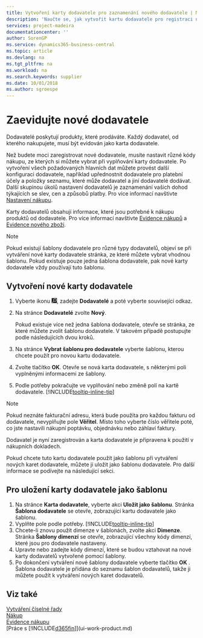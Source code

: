 ```yaml
---
title: Vytvoření karty dodavatele pro zaznamenání nového dodavatele | Microsoft Docs
description: 'Naučte se, jak vytvořit kartu dodavatele pro registraci nového dodavatele.'
services: project-madeira
documentationcenter: ''
author: SorenGP
ms.service: dynamics365-business-central
ms.topic: article
ms.devlang: na
ms.tgt_pltfrm: na
ms.workload: na
ms.search.keywords: supplier
ms.date: 10/01/2018
ms.author: sgroespe
---
```

# <a name="register-new-vendors"></a>Zaevidujte nové dodavatele
Dodavatelé poskytují produkty, které prodáváte. Každý dodavatel, od kterého nakupujete, musí být evidován jako karta dodavatele.

Než budete moci zaregistrovat nové dodavatele, musíte nastavit různé kódy nákupu, ze kterých si můžete vybrat při vyplňování karty dodavatele. Po vytvoření všech požadovaných hlavních dat můžete provést další konfiguraci dodavatele, například upřednostnit dodavatele pro platební účely a položky seznamu, které může dodavatel a jiní dodavatelé dodávat. Další skupinou úkolů nastavení dodavatelů je zaznamenání vašich dohod týkajících se slev, cen a způsobů platby. Pro více informací navštivte [Nastavení nákupu](purchasing-setup-purchasing.md).

Karty dodavatelů obsahují informace, které jsou potřebné k nákupu produktů od dodavatele. Pro více informací navštivte [Evidence nákupů](purchasing-how-record-purchases.md) a [Evidence nového zboží](inventory-how-register-new-items.md).

> [!NOTE]  
>   Pokud existují šablony dodavatele pro různé typy dodavatelů, objeví se při vytváření nové karty dodavatele stránka, ze které můžete vybrat vhodnou šablonu. Pokud existuje pouze jedna šablona dodavatele, pak nové karty dodavatele vždy používají tuto šablonu.

## <a name="to-create-a-new-vendor-card"></a>Vytvoření nové karty dodavatele
1. Vyberte ikonu ![Žárovky, která otevře funkci Řekněte mi](media/ui-search/search_small.png "Řekněte mi, co chcete dělat"), zadejte **Dodavatelé** a poté vyberte související odkaz.  
2. Na stránce **Dodavatelé** zvolte **Nový**.

    Pokud existuje více než jedna šablona dodavatele, otevře se stránka, ze které můžete zvolit šablonu dodavatele. V takovém případě postupujte podle následujících dvou kroků.
3. Na stránce **Vybrat šablonu pro dodavatele** vyberte šablonu, kterou chcete použít pro novou kartu dodavatele.
4. Zvolte tlačítko **OK**. Otevře se nová karta dodavatele, s některými poli vyplněnými informacemi ze šablony.
5. Podle potřeby pokračujte ve vyplňování nebo změně polí na kartě dodavatele. [!INCLUDE[tooltip-inline-tip](includes/tooltip-inline-tip_md.md)]

> [!NOTE]  
>   Pokud neznáte fakturační adresu, která bude použita pro každou fakturu od dodavatele, nevyplňujte pole **Věřitel**. Místo toho vyberte číslo věřitele poté, co jste nastavili nákupní poptávku, objednávku nebo záhlaví faktury.

Dodavatel je nyní zaregistrován a karta dodavatele je připravena k použití v nákupních dokladech.

Pokud chcete tuto kartu dodavatele použít jako šablonu při vytváření nových karet dodavatele, můžete ji uložit jako šablonu dodavatele. Pro další informace se podívejte na následující sekci.

## <a name="to-save-the-vendor-card-as-a-template"></a>Pro uložení karty dodavatele jako šablonu
1. Na stránce **Karta dodavatele**, vyberte akci **Uložit jako šablonu**. Stránka **Šablona dodavatele** se otevře, zobrazující kartu dodavatele jako šablonu.
2. Vyplňte pole podle potřeby. [!INCLUDE[tooltip-inline-tip](includes/tooltip-inline-tip_md.md)]
3. Chcete-li znovu použít dimenze v šablonách, zvolte akci **Dimenze**. Stránka **Šablony dimenzí** se otevře, zobrazující všechny kódy dimenzí, které jsou pro dodavatele nastaveny.
4. Upravte nebo zadejte kódy dimenzí, které se budou vztahovat na nové karty dodavatelů vytvořené pomocí šablony.
5. Po dokončení vytváření nové šablony dodavatele vyberte tlačítko **OK** .  
   Šablona dodavatele je přidána do seznamu šablon dodavatelů, takže ji můžete použít k vytváření nových karet dodavatelů.

## <a name="see-also"></a>Viz také
[Vytváření číselné řady](ui-create-number-series.md)  
[Nákup](purchasing-manage-purchasing.md)  
[Evidence nákupu](purchasing-how-record-purchases.md)   
[Práce s [!INCLUDE[d365fin](includes/d365fin_md.md)]](ui-work-product.md)  

